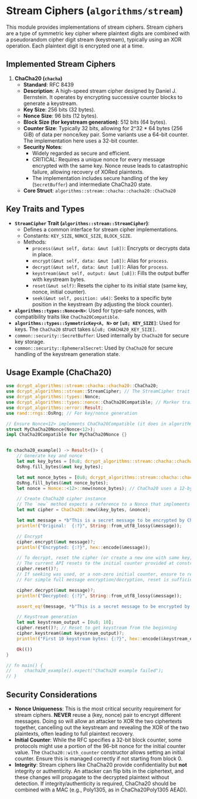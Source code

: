 # Stream Ciphers (`algorithms/stream`)

This module provides implementations of stream ciphers. Stream ciphers are a type of symmetric key cipher where plaintext digits are combined with a pseudorandom cipher digit stream (keystream), typically using an XOR operation. Each plaintext digit is encrypted one at a time.

## Implemented Stream Ciphers

1.  **ChaCha20 (`chacha`)**
    *   **Standard**: RFC 8439
    *   **Description**: A high-speed stream cipher designed by Daniel J. Bernstein. It operates by encrypting successive counter blocks to generate a keystream.
    *   **Key Size**: 256 bits (32 bytes).
    *   **Nonce Size**: 96 bits (12 bytes).
    *   **Block Size (for keystream generation)**: 512 bits (64 bytes).
    *   **Counter Size**: Typically 32 bits, allowing for 2^32 * 64 bytes (256 GiB) of data per nonce/key pair. Some variants use a 64-bit counter. The implementation here uses a 32-bit counter.
    *   **Security Notes**:
        *   Widely regarded as secure and efficient.
        *   CRITICAL: Requires a unique nonce for every message encrypted with the same key. Nonce reuse leads to catastrophic failure, allowing recovery of XORed plaintexts.
        *   The implementation includes secure handling of the key (`SecretBuffer`) and intermediate ChaCha20 state.
    *   **Core Struct**: `algorithms::stream::chacha::chacha20::ChaCha20`

## Key Traits and Types

-   **`StreamCipher` Trait (`algorithms::stream::StreamCipher`)**:
    *   Defines a common interface for stream cipher implementations.
    *   Constants: `KEY_SIZE`, `NONCE_SIZE`, `BLOCK_SIZE`.
    *   Methods:
        *   `process(&mut self, data: &mut [u8])`: Encrypts or decrypts data in place.
        *   `encrypt(&mut self, data: &mut [u8])`: Alias for `process`.
        *   `decrypt(&mut self, data: &mut [u8])`: Alias for `process`.
        *   `keystream(&mut self, output: &mut [u8])`: Fills the output buffer with keystream bytes.
        *   `reset(&mut self)`: Resets the cipher to its initial state (same key, nonce, initial counter).
        *   `seek(&mut self, position: u64)`: Seeks to a specific byte position in the keystream (by adjusting the block counter).
-   **`algorithms::types::Nonce<N>`**: Used for type-safe nonces, with compatibility traits like `ChaCha20Compatible`.
-   **`algorithms::types::SymmetricKey<A, N>` or `[u8; KEY_SIZE]`**: Used for keys. The `ChaCha20` struct takes `&[u8; CHACHA20_KEY_SIZE]`.
-   `common::security::SecretBuffer`: Used internally by `ChaCha20` for secure key storage.
-   `common::security::EphemeralSecret`: Used by `ChaCha20` for secure handling of the keystream generation state.

## Usage Example (ChaCha20)

```rust
use dcrypt_algorithms::stream::chacha::chacha20::ChaCha20;
use dcrypt_algorithms::stream::StreamCipher; // The StreamCipher trait
use dcrypt_algorithms::types::Nonce;
use dcrypt_algorithms::types::nonce::ChaCha20Compatible; // Marker trait for nonce
use dcrypt_algorithms::error::Result;
use rand::rngs::OsRng; // For key/nonce generation

// Ensure Nonce<12> implements ChaCha20Compatible (it does in algorithms::types::nonce)
struct MyChaCha20Nonce(Nonce<12>);
impl ChaCha20Compatible for MyChaCha20Nonce {}


fn chacha20_example() -> Result<()> {
    // Generate key and nonce
    let mut key_bytes = [0u8; dcrypt_algorithms::stream::chacha::chacha20::CHACHA20_KEY_SIZE];
    OsRng.fill_bytes(&mut key_bytes);

    let mut nonce_bytes = [0u8; dcrypt_algorithms::stream::chacha::chacha20::CHACHA20_NONCE_SIZE];
    OsRng.fill_bytes(&mut nonce_bytes);
    let nonce = Nonce::<12>::new(nonce_bytes); // ChaCha20 uses a 12-byte nonce

    // Create ChaCha20 cipher instance
    // The `new` method expects a reference to a Nonce that implements ChaCha20Compatible
    let mut cipher = ChaCha20::new(&key_bytes, &nonce);

    let mut message = *b"This is a secret message to be encrypted by ChaCha20.";
    println!("Original:  {:?}", String::from_utf8_lossy(&message));

    // Encrypt
    cipher.encrypt(&mut message)?;
    println!("Encrypted: {:?}", hex::encode(&message));

    // To decrypt, reset the cipher (or create a new one with same key, nonce, initial counter)
    // The current API resets to the initial counter provided at construction (which is 0 by default).
    cipher.reset()?;
    // If seeking was used, or a non-zero initial counter, ensure to re-seek or re-initialize.
    // For simple full message encryption/decryption, reset is sufficient.

    cipher.decrypt(&mut message)?;
    println!("Decrypted: {:?}", String::from_utf8_lossy(&message));

    assert_eq!(message, *b"This is a secret message to be encrypted by ChaCha20.");

    // Keystream generation
    let mut keystream_output = [0u8; 10];
    cipher.reset()?; // Reset to get keystream from the beginning
    cipher.keystream(&mut keystream_output)?;
    println!("First 10 keystream bytes: {:?}", hex::encode(&keystream_output));

    Ok(())
}

// fn main() {
//     chacha20_example().expect("ChaCha20 example failed");
// }
```

## Security Considerations

-   **Nonce Uniqueness**: This is the most critical security requirement for stream ciphers. **NEVER** reuse a (key, nonce) pair to encrypt different messages. Doing so will allow an attacker to XOR the two ciphertexts together, cancelling out the keystream and revealing the XOR of the two plaintexts, often leading to full plaintext recovery.
-   **Initial Counter**: While the RFC specifies a 32-bit block counter, some protocols might use a portion of the 96-bit nonce for the initial counter value. The `ChaCha20::with_counter` constructor allows setting an initial counter. Ensure this is managed correctly if not starting from block 0.
-   **Integrity**: Stream ciphers like ChaCha20 provide confidentiality but **not** integrity or authenticity. An attacker can flip bits in the ciphertext, and these changes will propagate to the decrypted plaintext without detection. If integrity/authenticity is required, ChaCha20 should be combined with a MAC (e.g., Poly1305, as in ChaCha20Poly1305 AEAD).